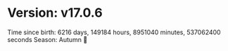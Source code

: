 # Version: v17.0.6
Time since birth: 6216 days, 149184 hours, 8951040 minutes, 537062400 seconds
Season: Autumn 🍁
